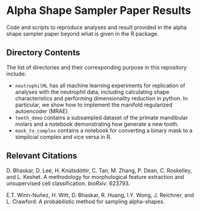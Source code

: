 # Alpha Shape Sampler Paper Results
Code and scripts to reproduce analyses and result provided in the alpha shape sampler paper beyond what is given in the R package.

## Directory Contents
The list of directories and their corresponding purpose in this repository include:
* `neutrophilML` has all machine learning experiments for replication of analyses with the neutrophil data, including calculating shape characteristics and performing dimensionality reduction in python. In particular, we show how to implement the manifold regularized autoencoder (MRAE).
* `teeth_demo` contains a subsampled dataset of the primate mandibular molars and a notebook demonstrating how generate a new tooth.
* `mask_to_complex` contains a notebook for converting a binary mask to a simplicial complex and vice versa in R.

## Relevant Citations

D. Bhaskar, D. Lee, H. Knútsdóttir, C. Tan, M. Zhang, P. Dean, C. Roskelley, and L. Keshet. A methodology for morphological feature extraction and unsupervised cell classification. _bioRxiv_. 623793.

E.T. Winn-Nuñez, H. Witt, D. Bhaskar, R. Huang, I.Y. Wong, J. Reichner, and L. Crawford. A probabilistic method for sampling alpha-shapes.
